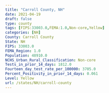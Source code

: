 ```yaml
---
title: "Carroll County, NH"
date: 2021-04-19
draft: false
type: county
tags: [FIPS:33003.0,FEMA:1.0,Non-core,Yellow]
categories: [NH]
County: Carroll County
State: NH
FIPS: 33003.0
FEMA_Region: 1.0
Population: 48910.0
NCHS_Urban_Rural_Classification: Non-core
Tests_in_prior_14_days: 1812.0
Fourteen_day_test_rate_per_100000: 3705.0
Percent_Positivity_in_prior_14_days: 0.061
Level: Yellow
url: /states/NH/carroll-county
---
```



